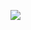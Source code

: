 <a href="URL_REDIRECT" target="blank"><img align="center" src="https://i.ibb.co/4R04b4g/giphy.gif" max-width="100%" /></a>
